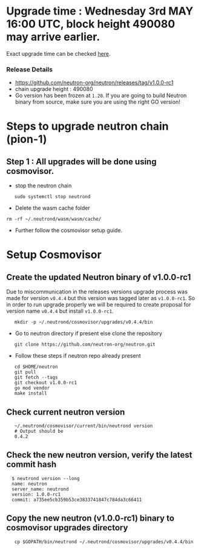 # Upgrade time : Wednesday 3rd MAY 16:00 UTC, block height 490080 may arrive earlier.
Exact upgrade time can be checked [here](https://testnet.mintscan.io/neutron-testnet/blocks/490080).

### Release Details
* https://github.com/neutron-org/neutron/releases/tag/v1.0.0-rc1
* chain upgrade height : 490080
* Go version has been frozen at `1.20`. If you are going to build Neutron binary from source, make sure you are using the right GO version!


# Steps to upgrade neutron chain (pion-1)

## Step 1 : All upgrades will be done using cosmovisor.

* stop the neutron chain

```shell
   sudo systemctl stop neutrond
```

* Delete the wasm cache folder
```shell
rm -rf ~/.neutrond/wasm/wasm/cache/
```

* Further follow the cosmovisor setup guide.

# Setup Cosmovisor

## Create the updated Neutron binary of v1.0.0-rc1

Due to miscommunication in the releases versions upgrade process was made for version `v0.4.4` but this version was tagged later as `v1.0.0-rc1`. 
So in order to run upgrade properly we will be required to create proposal for version name `v0.4.4` but install `v1.0.0-rc1`.

```shell
   mkdir -p ~/.neutrond/cosmovisor/upgrades/v0.4.4/bin
```
* Go to neutron directory if present else clone the repository

```shell
   git clone https://github.com/neutron-org/neutron.git
```

* Follow these steps if neutron repo already present

```shell
   cd $HOME/neutron
   git pull
   git fetch --tags
   git checkout v1.0.0-rc1
   go mod vendor
   make install
```

## Check current neutron version
```shell
   ~/.neutrond/cosmovisor/current/bin/neutrond version
   # Output should be
   0.4.2
```

## Check the new neutron version, verify the latest commit hash

```shell
  $ neutrond version --long
  name: neutron
  server_name: neutrond
  version: 1.0.0-rc1
  commit: a735ee5cb359b53ce3833741847c784da3c66411
```

## Copy the new neutron (v1.0.0-rc1) binary to cosmovisor upgrades directory

```shell
   cp $GOPATH/bin/neutrond ~/.neutrond/cosmovisor/upgrades/v0.4.4/bin
```
